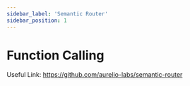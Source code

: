 ```yaml
---
sidebar_label: 'Semantic Router'
sidebar_position: 1
---
```


# Function Calling

Useful Link: https://github.com/aurelio-labs/semantic-router
